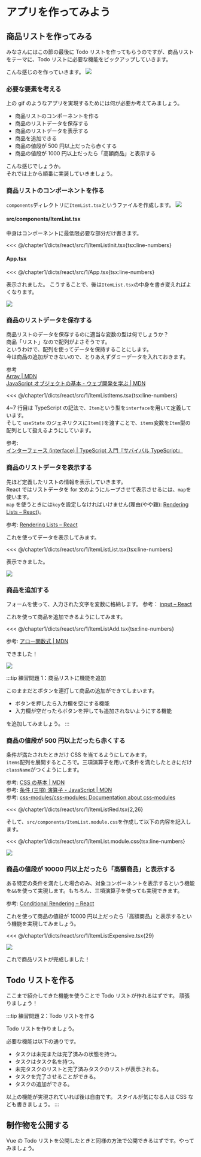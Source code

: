 # アプリを作ってみよう

## 商品リストを作ってみる

みなさんにはこの節の最後に Todo リストを作ってもらうのですが、商品リストをテーマに、Todo リストに必要な機能をピックアップしていきます。

こんな感じのを作っていきます。
![](images/1/preview.gif)

### 必要な要素を考える

上の gif のようなアプリを実現するためには何が必要か考えてみましょう。

- 商品リストのコンポーネントを作る
- 商品のリストデータを保存する
- 商品のリストデータを表示する
- 商品を追加できる
- 商品の値段が 500 円以上だったら赤くする
- 商品の値段が 1000 円以上だったら「高額商品」と表示する

こんな感じでしょうか。  
それでは上から順番に実装していきましょう。

### 商品リストのコンポーネントを作る

`components`ディレクトリに`ItemList.tsx`というファイルを作成します。
![](images/1/directory.png)

#### src/components/ItemList.tsx

中身はコンポーネントに最低限必要な部分だけ書きます。

<<< @/chapter1/dicts/react/src/1/ItemListInit.tsx{tsx:line-numbers}

#### App.tsx

<<< @/chapter1/dicts/react/src/1/App.tsx{tsx:line-numbers}

表示されました。
こうすることで、後は`ItemList.tsx`の中身を書き変えればよくなります。

![](images/1/itemlist-setup.png)

### 商品のリストデータを保存する

商品リストのデータを保存するのに適当な変数の型は何でしょうか？  
商品「リスト」なので配列がよさそうです。  
というわけで、配列を使ってデータを保持することにします。  
今は商品の追加ができないので、とりあえずダミーデータを入れておきます。

参考  
[Array | MDN](https://developer.mozilla.org/ja/docs/Web/JavaScript/Reference/Global_Objects/Array)  
[JavaScript オブジェクトの基本 - ウェブ開発を学ぶ | MDN](https://developer.mozilla.org/ja/docs/Learn/JavaScript/Objects/Basics)

<<< @/chapter1/dicts/react/src/1/ItemListItems.tsx{tsx:line-numbers}

4~7 行目は TypeScript の記法で、`Item`という型を`interface`を用いて定義しています。  
そして `useState` のジェネリクスに`Item[]`を渡すことで、`items`変数を`Item`型の配列として扱えるようにしています。

参考: [インターフェース (interface) | TypeScript 入門『サバイバル TypeScript』](https://typescriptbook.jp/reference/object-oriented/interface)

### 商品のリストデータを表示する

先ほど定義したリストの情報を表示していきます。  
React ではリストデータを for 文のようにループさせて表示させるには、`map`を使います。  
`map` を使うときには`key`を設定しなければいけません(理由(やや難): [Rendering Lists – React](https://react.dev/learn/rendering-lists#keeping-list-items-in-order-with-key))。

参考: [Rendering Lists – React](https://react.dev/learn/rendering-lists)

これを使ってデータを表示してみます。

<<< @/chapter1/dicts/react/src/1/ItemListList.tsx{tsx:line-numbers}

表示できました。

![](images/1/itemlist.png)

### 商品を追加する

フォームを使って、入力された文字を変数に格納します。
参考： [input – React](https://react.dev/reference/react-dom/components/input#controlling-an-input-with-a-state-variable)

これを使って商品を追加できるようにしてみます。

<<< @/chapter1/dicts/react/src/1/ItemListAdd.tsx{tsx:line-numbers}

参考: [アロー関数式 | MDN](https://developer.mozilla.org/ja/docs/Web/JavaScript/Reference/Functions/Arrow_functions)

できました！

![](images/1/add-item.gif)

:::tip 練習問題 1：商品リストに機能を追加

このままだとボタンを連打して商品の追加ができてしまいます。

- ボタンを押したら入力欄を空にする機能
- 入力欄が空だったらボタンを押しても追加されないようにする機能

を追加してみましょう。
:::

### 商品の値段が 500 円以上だったら赤くする

条件が満たされたときだけ CSS を当てるようにしてみます。  
`items`配列を展開するところで。三項演算子を用いて条件を満たしたときにだけ`className`がつくようにします。

参考: [CSS の基本 | MDN](https://developer.mozilla.org/ja/docs/Learn/Getting_started_with_the_web/CSS_basics)  
参考: [条件 (三項) 演算子 - JavaScript | MDN](https://developer.mozilla.org/ja/docs/Web/JavaScript/Reference/Operators/Conditional_operator)  
参考: [css-modules/css-modules: Documentation about css-modules](https://github.com/css-modules/css-modules)  

<<< @/chapter1/dicts/react/src/1/ItemListRed.tsx{2,26}

そして、`src/components/ItemList.module.css`を作成して以下の内容を記入します。

<<< @/chapter1/dicts/react/src/1/ItemList.module.css{tsx:line-numbers}

![](images/1/red.png)

### 商品の値段が 10000 円以上だったら「高額商品」と表示する

ある特定の条件を満たした場合のみ、対象コンポーネントを表示するという機能を`&&`を使って実現します。もちろん、三項演算子を使っても実現できます。

参考: [Conditional Rendering – React](https://react.dev/learn/conditional-rendering)

これを使って商品の値段が 10000 円以上だったら「高額商品」と表示するという機能を実現してみましょう。

<<< @/chapter1/dicts/react/src/1/ItemListExpensive.tsx{29}

![](images/1/expensive.png)

これで商品リストが完成しました！

## Todo リストを作る

ここまで紹介してきた機能を使うことで Todo リストが作れるはずです。
頑張りましょう！

:::tip 練習問題 2：Todo リストを作る

Todo リストを作りましょう。

必要な機能は以下の通りです。

- タスクは未完または完了済みの状態を持つ。
- タスクはタスク名を持つ。
- 未完タスクのリストと完了済みタスクのリストが表示される。
- タスクを完了させることができる。
- タスクの追加ができる。

以上の機能が実現されていれば後は自由です。
スタイルが気になる人は CSS なども書きましょう。
:::

## 制作物を公開する
Vue の Todo リストを公開したときと同様の方法で公開できるはずです。やってみましょう。
